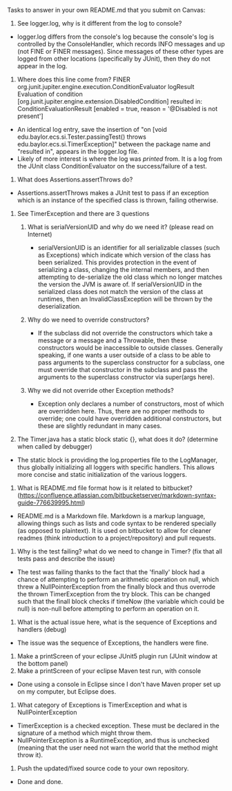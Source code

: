 Tasks to answer in your own README.md that you submit on Canvas:

1.  See logger.log, why is it different from the log to console?
* logger.log differs from the console's log because the console's log is controlled by the ConsoleHandler, which records INFO messages and up (not FINE or FINER messages). Since messages of these other types are logged from other locations (specifically by JUnit), then they do not appear in the log.

1.  Where does this line come from? FINER org.junit.jupiter.engine.execution.ConditionEvaluator logResult Evaluation of condition [org.junit.jupiter.engine.extension.DisabledCondition] resulted in: ConditionEvaluationResult [enabled = true, reason = '@Disabled is not present']
* An identical log entry, save the insertion of "on [void edu.baylor.ecs.si.Tester.passingTest() throws edu.baylor.ecs.si.TimerException]" between the package name and "resulted in", appears in the logger.log file.
* Likely of more interest is where the log was *printed* from. It is a log from the JUnit class ConditionEvaluator on the success/failure of a test.

1.  What does Assertions.assertThrows do?
* Assertions.assertThrows makes a JUnit test to pass if an exception which is an instance of the specified class is thrown, failing otherwise.

1.  See TimerException and there are 3 questions
    1.  What is serialVersionUID and why do we need it? (please read on Internet)
        * serialVersionUID is an identifier for all serializable classes (such as Exceptions) which indicate which version of the class has been serialized. This provides protection in the event of serializing a class, changing the internal members, and then attempting to de-serialize the old class which no longer matches the version the JVM is aware of. If serialVersionUID in the serialized class does not match the version of the class at runtimes, then an InvalidClassException will be thrown by the deserialization.
    
    2.  Why do we need to override constructors?
        * If the subclass did not override the constructors which take a message or a message and a Throwable, then these constructors would be inaccessible to outside classes. Generally speaking, if one wants a user outside of a class to be able to pass arguments to the superclass constructor for a subclass, one must override that constructor in the subclass and pass the arguments to the superclass constructor via super(args here).
    
    3.  Why we did not override other Exception methods?	
        * Exception only declares a number of constructors, most of which are overridden here. Thus, there are no proper methods to override; one could have overridden additional constructors, but these are slightly redundant in many cases.
    
1.  The Timer.java has a static block static {}, what does it do? (determine when called by debugger)
* The static block is providing the log.properties file to the LogManager, thus globally initializing all loggers with specific handlers. This allows more concise and static initialization of the various loggers.

1.  What is README.md file format how is it related to bitbucket? (https://confluence.atlassian.com/bitbucketserver/markdown-syntax-guide-776639995.html)
* README.md is a Markdown file. Markdown is a markup language, allowing things such as lists and code syntax to be rendered specially (as opposed to plaintext). It is used on bitbucket to allow for cleaner readmes (think introduction to a project/repository) and pull requests.

1.  Why is the test failing? what do we need to change in Timer? (fix that all tests pass and describe the issue)
* The test was failing thanks to the fact that the 'finally' block had a chance of attempting to perform an arithmetic operation on null, which threw a NullPointerException from the finally block and thus overrode the thrown TimerException from the try block. This can be changed such that the finall block checks if timeNow (the variable which could be null) is non-null before attempting to perform an operation on it.

1.  What is the actual issue here, what is the sequence of Exceptions and handlers (debug)
* The issue was the sequence of Exceptions, the handlers were fine.

1.  Make a printScreen of your eclipse JUnit5 plugin run (JUnit window at the bottom panel)
1.  Make a printScreen of your eclipse Maven test run, with console
* Done using a console in Eclipse since I don't have Maven proper set up on my computer, but Eclipse does.

1.  What category of Exceptions is TimerException and what is NullPointerException
* TimerException is a checked exception. These must be declared in the signature of a method which might throw them.
* NullPointerException is a RuntimeException, and thus is unchecked (meaning that the user need not warn the world that the method might throw it).

1.  Push the updated/fixed source code to your own repository.
* Done and done.